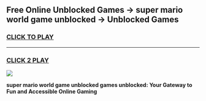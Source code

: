 
## Free Online Unblocked Games → super mario world game unblocked → Unblocked Games
<h3>
<a href="https://premium.freeplayer.one?title=super_mario_world_game_unblocked&ref=21F">CLICK TO PLAY</a></h3>
<hr>

<h3>
<a href="https://premium.freeplayer.one?title=super_mario_world_game_unblocked&ref=21F">CLICK 2 PLAY</a>
  
</h3>

<a href="https://premium.freeplayer.one?title=super_mario_world_game_unblocked&ref=21F/"><img src="https://clearcache.store/games.png"></a>


**super mario world game unblocked games unblocked: Your Gateway to Fun and Accessible Online Gaming**
